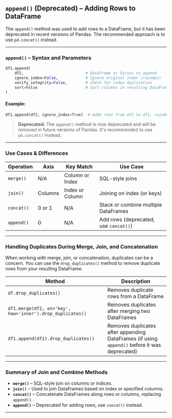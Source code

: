 ## `append()` (Deprecated) – Adding Rows to DataFrame

The `append()` method was used to add rows to a DataFrame, but it has been deprecated in recent versions of Pandas. The recommended approach is to use `pd.concat()` instead.

---

### `append()` – Syntax and Parameters

```python
df1.append(
    df2,                           # DataFrame or Series to append
    ignore_index=False,            # Ignore original index (reindex)
    verify_integrity=False,        # Check for index duplication
    sort=False                     # Sort columns in resulting DataFrame
)
```

#### **Example:**

```python
df1.append(df2, ignore_index=True)  # Adds rows from df2 to df1, reindexing the result
```

> **Deprecated:** The `append()` method is now deprecated and will be removed in future versions of Pandas. It's recommended to use `pd.concat()` instead.

---

### Use Cases & Differences

| Operation     | Axis     | Key Match         | Use Case                              |
|---------------|----------|-------------------|----------------------------------------|
| `merge()`     | N/A      | Column or Index   | SQL-style joins                        |
| `join()`      | Columns  | Index or Column   | Joining on index (or keys)             |
| `concat()`    | 0 or 1   | N/A               | Stack or combine multiple DataFrames   |
| `append()`    | 0        | N/A               | Add rows (deprecated, use `concat()`)  |

---

### **Handling Duplicates During Merge, Join, and Concatenation**

When working with merge, join, or concatenation, duplicates can be a concern. You can use the `drop_duplicates()` method to remove duplicate rows from your resulting DataFrame.

| Method | Description |  
|--------|-------------|  
| `df.drop_duplicates()` | Removes duplicate rows from a DataFrame |  
| `df1.merge(df2, on='key', how='inner').drop_duplicates()` | Removes duplicates after merging two DataFrames |  
| `df1.append(df2).drop_duplicates()` | Removes duplicates after appending DataFrames (if using `append()` before it was deprecated) |  

---

### Summary of Join and Combine Methods

- **`merge()`** – SQL-style join on columns or indices.
- **`join()`** – Used to join DataFrames based on index or specified columns.
- **`concat()`** – Concatenate DataFrames along rows or columns, replacing `append()`.
- **`append()`** – Deprecated for adding rows, use `concat()` instead.

---
